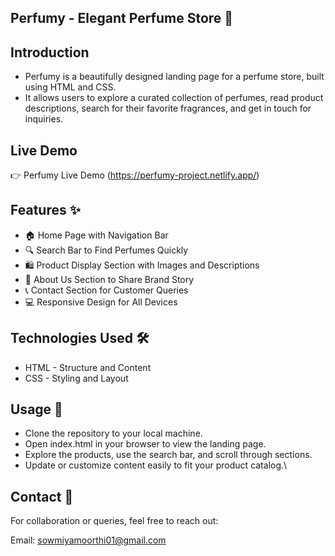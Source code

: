 ## Perfumy - Elegant Perfume Store 🌸
## Introduction
- Perfumy is a beautifully designed landing page for a perfume store, built using HTML and CSS. 
- It allows users to explore a curated collection of perfumes, read product descriptions, search for their favorite fragrances, and get in touch for inquiries.

## Live Demo
👉 Perfumy Live Demo (https://perfumy-project.netlify.app/)

## Features ✨
- 🏠 Home Page with Navigation Bar
- 🔍 Search Bar to Find Perfumes Quickly
- 🛍️ Product Display Section with Images and Descriptions
- 📖 About Us Section to Share Brand Story
- 📞 Contact Section for Customer Queries
- 💻 Responsive Design for All Devices

## Technologies Used 🛠️
- HTML - Structure and Content
- CSS - Styling and Layout

## Usage 🚀
- Clone the repository to your local machine.
- Open index.html in your browser to view the landing page.
- Explore the products, use the search bar, and scroll through sections.
- Update or customize content easily to fit your product catalog.\
  
## Contact 📧
For collaboration or queries, feel free to reach out:

Email: sowmiyamoorthi01@gmail.com
